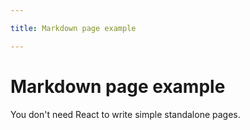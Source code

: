 ```yaml
---

title: Markdown page example

---
```



# Markdown page example


You don't need React to write simple standalone pages.
